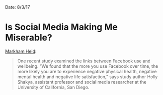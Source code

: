 Date: 8/3/17

# Is Social Media Making Me Miserable?

[Markham Heid](http://time.com/4882372/social-media-facebook-instagram-unhappy/):

> One recent study examined the links between Facebook use and wellbeing. “We found that the more you use Facebook over time, the more likely you are to experience negative physical health, negative mental health and negative life satisfaction,” says study author Holly Shakya, assistant professor and social media researcher at the University of California, San Diego.